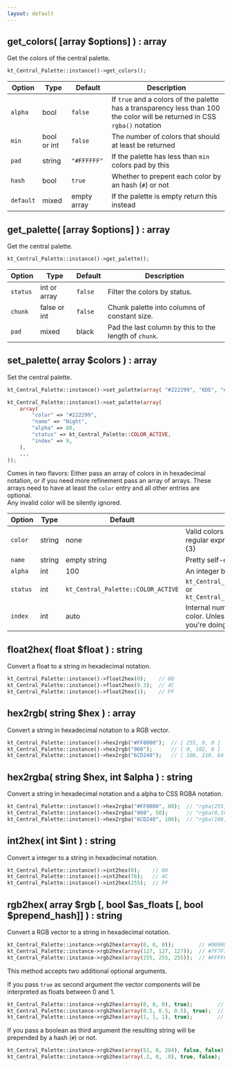 ```yaml
---
layout: default
---
```


## get_colors( [array $options] ) : array

Get the colors of the central palette.

```php
kt_Central_Palette::instance()->get_colors();
```

Option | Type | Default | Description
------ | ---- | ------- | -----------
`alpha` | bool | `false` | If `true` and a colors of the palette has a transparency less than 100 the color will be returned in CSS `rgba()` notation
`min` | bool or int | `false` | The number of colors that should at least be returned
`pad` | string | `"#FFFFFF"` | If the palette has less than `min` colors pad by this
`hash` | bool | `true` | Whether to prepent each color by an hash (`#`) or not
`default` | mixed | empty array | If the palette is empty return this instead

## get_palette( [array $options] ) : array

Get the central palette.

```php
kt_Central_Palette::instance()->get_palette();
```

Option | Type | Default | Description
------ | ---- | ------- | -----------
`status` | int or array | `false` | Filter the colors by status.
`chunk` | false or int | `false` | Chunk palette into columns of constant size.
`pad` | mixed | black | Pad the last column by this to the length of `chunk`.

## set_palette( array $colors ) : array

Set the central palette.

```php
kt_Central_Palette::instance()->set_palette(array( "#222299", "6DE", "#777" ... ));

kt_Central_Palette::instance()->set_palette(array(
    array(
        "color" => "#222299",
        "name" => "Night",
        "alpha" => 80,
        "status" => kt_Central_Palette::COLOR_ACTIVE,
        "index" => 9,
    ),
    ...
));
```

Comes in two flavors: Either pass an array of colors in in hexadecimal notation, or if you need more refinement pass an array of arrays. These arrays need to have at least the `color` entry and all other entries are optional.  
Any invalid color will be silently ignored.

Option | Type | Default | Description
------ | ---- | ------- | -----------
`color` | string | none | Valid colors are defined by the regular expression `#?{[0-9a-fA-F]{3}|[0-9a-fA-F]{6}}`
`name` | string | empty string | Pretty self-explanatory
`alpha` | int | 100 | An integer between 0 and 100
`status` | int | `kt_Central_Palette::COLOR_ACTIVE` | `kt_Central_Palette::COLOR_ACTIVE` or `kt_Central_Palette::COLOR_INACTIVE`
`index` | int | auto | Internal number assigned to each color. Unless you really know what you're doing just ignore it.

## float2hex( float $float ) : string

Convert a float to a string in hexadecimal notation.

```php
kt_Central_Palette::instance()->float2hex(0);    // 00
kt_Central_Palette::instance()->float2hex(0.3);  // 4C
kt_Central_Palette::instance()->float2hex(1);    // FF
```

## hex2rgb( string $hex ) : array

Convert a string in hexadecimal notation to a RGB vector.

```php
kt_Central_Palette::instance()->hex2rgb("#FF0000");  // [ 255, 0, 0 ]
kt_Central_Palette::instance()->hex2rgb("060");      // [ 0, 102, 0 ]
kt_Central_Palette::instance()->hex2rgb("6CD240");   // [ 108, 210, 64 ]
```

## hex2rgba( string $hex, int $alpha ) : string

Convert a string in hexadecimal notation and a alpha to CSS RGBA notation.

```php
kt_Central_Palette::instance()->hex2rgba("#FF0000", 80);  // "rgba(255,0,0,0.8)"
kt_Central_Palette::instance()->hex2rgba("060", 50);      // "rgba(0,102,0,0.5)"
kt_Central_Palette::instance()->hex2rgba("6CD240", 100);  // "rgba(108,210,64,1)"
```

## int2hex( int $int ) : string

Convert a integer to a string in hexadecimal notation.

```php
kt_Central_Palette::instance()->int2hex(0);    // 00
kt_Central_Palette::instance()->int2hex(76);   // 4C
kt_Central_Palette::instance()->int2hex(255);  // FF
```

## rgb2hex( array $rgb [, bool $as_floats [, bool $prepend_hash]] ) : string

Convert a RGB vector to a string in hexadecimal notation.

```php
kt_Central_Palette::instance->rgb2hex(array(0, 0, 0));        // #000000
kt_Central_Palette::instance->rgb2hex(array(127, 127, 127));  // #7F7F7F
kt_Central_Palette::instance->rgb2hex(array(255, 255, 255));  // #FFFFFF
```

This method accepts two additional optional arguments.

If you pass `true` as second argument the vector components will be interpreted as floats between 0 and 1.

```php
kt_Central_Palette::instance->rgb2hex(array(0, 0, 0), true);        // #000000
kt_Central_Palette::instance->rgb2hex(array(0.5, 0.5, 0.5), true);  // #7F7F7F
kt_Central_Palette::instance->rgb2hex(array(1, 1, 1), true);        // #FFFFFF
```

If you pass a boolean as third argument the resulting string will be prepended by a hash (`#`) or not.

```php
kt_Central_Palette::instance->rgb2hex(array(51, 0, 204), false, false);  // 3300CC
kt_Central_Palette::instance->rgb2hex(array(.2, 0, .8), true, false);    // 3300CC
```
